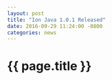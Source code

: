 ```yaml
---
layout: post
title: "Ion Java 1.0.1 Released"
date: 2016-09-29 11:24:00 -0800
categories: news
---
```


# {{ page.title }}